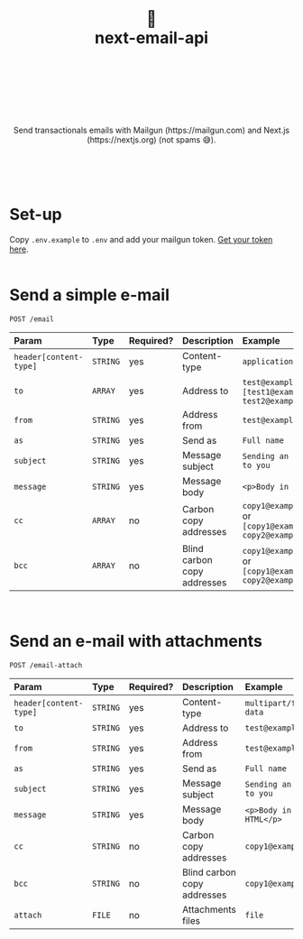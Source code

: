 <div align="center">
  <h1>
    <br/>
    <br/>
    📩
    <br />
    next-email-api
    <br />
    <br />
    <br />
    <br />
  </h1>
  <div>
    <br />
    Send transactionals emails with Mailgun (https://mailgun.com) and Next.js (https://nextjs.org) (not spams 😅).
    <br />
    <br />
  
  </div>
  <br />
  <br />
</div>

<br />

# Set-up

Copy `.env.example` to `.env` and add your mailgun token. [Get your token here](https://app.mailgun.com/app/account/security/api_keys).
<br /><br />

# Send a simple e-mail

```http
POST /email
```

| Param                  | Type     | Required? | Description                 | Example                                                         |
| :--------------------- | :------- | :-------- | :-------------------------- | :-------------------------------------------------------------- |
| `header[content-type]` | `STRING` | yes       | Content-type                | `application/json`                                              |
| `to`                   | `ARRAY`  | yes       | Address to                  | `test@example.com` or `[test1@example.com, test2@example.com]`  |
| `from`                 | `STRING` | yes       | Address from                | `test@example.com`                                              |
| `as`                   | `STRING` | yes       | Send as                     | `Full name `                                                    |
| `subject`              | `STRING` | yes       | Message subject             | `Sending an e-mail to you`                                      |
| `message`              | `STRING` | yes       | Message body                | `<p>Body in HTML</p>`                                           |
| `cc`                   | `ARRAY`  | no        | Carbon copy addresses       | `copy1@example.com` or `[copy1@example.com, copy2@example.com]` |
| `bcc`                  | `ARRAY`  | no        | Blind carbon copy addresses | `copy1@example.com` or `[copy1@example.com, copy2@example.com]` |

<br />

# Send an e-mail with attachments

```http
POST /email-attach
```

| Param                  | Type     | Required? | Description                 | Example                    |
| :--------------------- | :------- | :-------- | :-------------------------- | :------------------------- |
| `header[content-type]` | `STRING` | yes       | Content-type                | `multipart/form-data`      |
| `to`                   | `STRING` | yes       | Address to                  | `test@example.com`         |
| `from`                 | `STRING` | yes       | Address from                | `test@example.com`         |
| `as`                   | `STRING` | yes       | Send as                     | `Full name `               |
| `subject`              | `STRING` | yes       | Message subject             | `Sending an e-mail to you` |
| `message`              | `STRING` | yes       | Message body                | `<p>Body in HTML</p>`      |
| `cc`                   | `STRING` | no        | Carbon copy addresses       | `copy1@example.com`        |
| `bcc`                  | `STRING` | no        | Blind carbon copy addresses | `copy1@example.com`        |
| `attach`               | `FILE`   | no        | Attachments files           | `file`                     |
